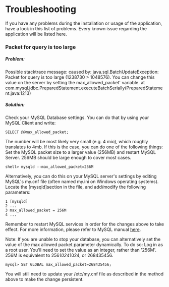 # Troubleshooting

If you have any problems during the installation or usage of the application, have a look in this list of problems. Every known issue regarding the application will be listed here.

### Packet for query is too large
##### Problem: 
Possible stacktrace message: 
caused by: java.sql.BatchUpdateException: Packet for query is too large (1238730 > 1048576). You can change this value on the server by setting the max_allowed_packet' variable.
at com.mysql.jdbc.PreparedStatement.executeBatchSerially(PreparedStatement.java:1213)

##### Solution: 
Check your MySQL Database settings. You can do that by using your MySQL Client and write: 
``` 
SELECT @@max_allowed_packet;
```
 
The number will be most likely very small (e.g. 4 mio), which roughly translates to 4mb. If this is the case, you can do one of the following things:
Set the MySQL packet size to a larger value (256MB) and restart MySQL Server. 256MB should be large enough to cover most cases.

```
shell> mysqld --max_allowed_packet=256M
```

Alternatively, you can do this on your MySQL server's settings by editing MySQL's my.cnf file (often named my.ini on Windows operating systems). Locate the [mysqld]section in the file, and add/modify the following parameters:

```
1 [mysqld]
2 ...
3 max_allowed_packet = 256M
4 ...
```

Remember to restart MySQL services in order for the changes above to take effect. For more information, please refer to MySQL manual [here](http://dev.mysql.com/doc/refman/5.0/en/packet-too-large.html).

Note:
If you are unable to stop your database, you can alternatively set the value of the max allowed packet parameter dynamically. To do so:
Log in as a root user.
You'll need to set the value as an integer, rather than '256M'. 256M is equivalent to 256*1024*1024, or 268435456.

```
mysql> SET GLOBAL max_allowed_packet=268435456;
```

You will still need to update your /etc/my.cnf file as described in the method above to make the change persistent.